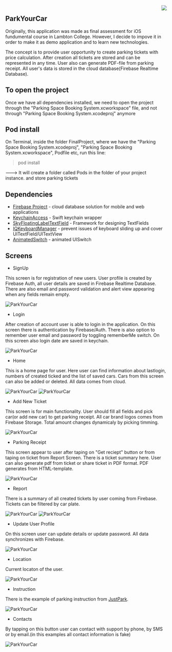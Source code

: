 <img src="/Parking%20Space%20Booking%20System/Assets.xcassets/AppIcon.appiconset/Icon-180.png" align="right" />

## ParkYourCar
Originally, this application was made as final assessment for iOS fundumental course in Lambton College. 
However, I decide to impove it in order to make it as demo application and to learn new technologies.

The concept is to provide user opportunity to create parking tickets with price calculation. After creation all tickets are stored and can be represented in any time. User also can generate PDF-file from parking receipt.
All user's data is stored in the cloud database(Firebase Realtime Database).

## To open the project

Once we have all dependencies installed, we need to open the project through the "Parking Space Booking System.xcworkspace" file, and not through "Parking Space Booking System.xcodeproj" anymore

## Pod install

On Terminal, inside the folder FinalProject, where we have the "Parking Space Booking System.xcodeproj", "Parking Space Booking System.xcworkspace", Podfile etc, run this line:

> pod install

---> It will create a folder called Pods in the folder of your project instance. and store parking tickets

## Dependencies

- [Firebase Project](https://firebase.google.com) - cloud database solution for mobile and web applications
- [KeychainAccess](https://github.com/kishikawakatsumi/KeychainAccess) - Swift keychain wrapper
- [SkyFloatingLabelTextField](https://github.com/Skyscanner/SkyFloatingLabelTextField) - Framework for designing TextFields
- [IQKeyboardManager](https://github.com/hackiftekhar/IQKeyboardManager) -  prevent issues of keyboard sliding up and cover UITextField/UITextView
- [AnimatedSwitch](https://github.com/alsedi/AnimatedSwitch) - animated UISwitch

## Screens
- SignUp

This screen is for registration of new users. User profile is created by Firebase Auth, all user details are saved in Firebase Realtime Database.
There are also email and password validation and alert view appearing when any fields remain empty.

![ParkYourCar](Demos/signup.gif)

- Login

After creation of account user is able to login in the application. On this screen there is authentication by Firebase/Auth.
There is also option to remember user email and password by toggling rememberMe switch. On this screen also login date are saved in keychain.

![ParkYourCar](Demos/signin.gif)

- Home

This is a home page for user. Here user can find information about lastlogin, numbers of created ticked and the list of saved cars.
Cars from this screen can also be added or deleted. All data comes from cloud.

![ParkYourCar](Demos/homescreen-addcar.gif)
![ParkYourCar](Demos/homescreen-deletecar.gif)

- Add New Ticket

This screen is for main functionality. User should fill all fields and pick car(or add new car) to get parking receipt. All car brand logos comes from Firebase Storage.
Total amount changes dynamicaly by picking timming.

![ParkYourCar](Demos/addnewticket.gif)

- Parking Receipt

This screen appear to user after taping on "Get reciept" button or from taping on ticket from Report Screen. There is a ticket summary here.
User can also generate pdf from ticket or share ticket in PDF format. PDF generates from HTML-template.

![ParkYourCar](Demos/receipt-generatepdf.gif)

- Report

There is a summary of all created tickets by user coming from Firebase. Tickets can be filtered by car plate.

![ParkYourCar](Demos/report-singleticket.gif)
![ParkYourCar](Demos/report-searching.gif)

- Update User Profile

On this screen user can update details or update password. All data synchronizes with Firebase.

![ParkYourCar](Demos/updateuserprofile.gif)

- Location

Current locaton of the user.

![ParkYourCar](Demos/location.gif)

- Instruction

There is the example of parking instruction from [JustPark](https://www.justpark.com/about/how-it-works/).

![ParkYourCar](Demos/instruction.gif)

- Contacts

By tapping on this button user can contact with support by phone, by SMS or by email.(in this examples all contact information is fake)

![ParkYourCar](Demos/contacts.gif)


